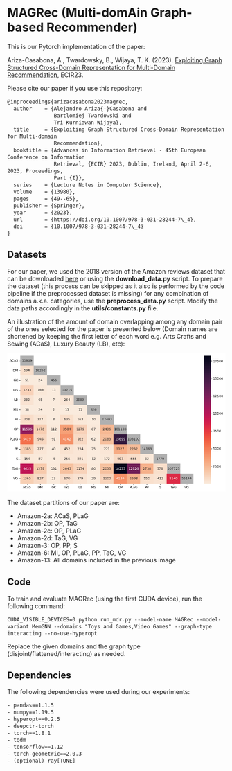 # MAGRec (Multi-domAin Graph-based Recommender)

This is our Pytorch implementation of the paper:

Ariza-Casabona, A., Twardowsky, B., Wijaya, T. K. (2023). [Exploiting Graph Structured Cross-Domain Representation for Multi-Domain Recommendation](https://arxiv.org/pdf/2302.05990.pdf), ECIR23.

Please cite our paper if you use this repository:

````
@inproceedings{arizacasabona2023magrec,
  author    = {Alejandro Ariza{-}Casabona and
               Bartlomiej Twardowski and
               Tri Kurniawan Wijaya},
  title     = {Exploiting Graph Structured Cross-Domain Representation for Multi-domain
               Recommendation},
  booktitle = {Advances in Information Retrieval - 45th European Conference on Information
               Retrieval, {ECIR} 2023, Dublin, Ireland, April 2-6, 2023, Proceedings,
               Part {I}},
  series    = {Lecture Notes in Computer Science},
  volume    = {13980},
  pages     = {49--65},
  publisher = {Springer},
  year      = {2023},
  url       = {https://doi.org/10.1007/978-3-031-28244-7\_4},
  doi       = {10.1007/978-3-031-28244-7\_4}
}
````

## Datasets

For our paper, we used the 2018 version of the Amazon reviews dataset that can be downloaded [here](https://nijianmo.github.io/amazon/index.html) or using the **download_data.py** script. To prepare the dataset (this process can be skipped as it also is performed by the code pipeline if the preprocessed dataset is missing) for any combination of domains a.k.a. categories, use the **preprocess_data.py** script. Modify the data paths accordingly in the **utils/constants.py** file.

An illustration of the amount of domain overlapping among any domain pair of the ones selected for the paper is presented below (Domain names are shortened by keeping the first letter of each word e.g. Arts Crafts and Sewing (ACaS), Luxury Beauty (LB), etc):

<img src="https://github.com/alarca94/magrec/blob/master/images/domain_user_overlap.png" width="750">

The dataset partitions of our paper are:

* Amazon-2a: ACaS, PLaG
* Amazon-2b: OP, TaG
* Amazon-2c: OP, PLaG
* Amazon-2d: TaG, VG
* Amazon-3: OP, PP, S
* Amazon-6: MI, OP, PLaG, PP, TaG, VG
* Amazon-13: All domains included in the previous image

## Code

To train and evaluate MAGRec (using the first CUDA device), run the following command:

```
CUDA_VISIBLE_DEVICES=0 python run_mdr.py --model-name MAGRec --model-variant MemGNN --domains "Toys and Games,Video Games" --graph-type interacting --no-use-hyperopt
```

Replace the given domains and the graph type (disjoint/flattened/interacting) as needed.

## Dependencies

The following dependencies were used during our experiments:

````
- pandas==1.1.5
- numpy==1.19.5
- hyperopt==0.2.5
- deepctr-torch
- torch==1.8.1
- tqdm
- tensorflow==1.12
- torch-geometric==2.0.3
- (optional) ray[TUNE]
````
